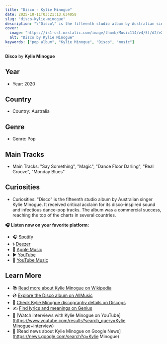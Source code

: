 ```yaml
---
title: "Disco - Kylie Minogue"
date: 2025-10-11T03:21:13.634058
slug: "disco-kylie-minogue"
description: "\"Disco\" is the fifteenth studio album by Australian singer Kylie Minogue."
cover:
  image: "https://is1-ssl.mzstatic.com/image/thumb/Music114/v4/5f/d2/e2/5fd2e287-c08b-9fff-15ab-e6c40814d62c/4050538633542.jpg/500x500bb.jpg"
  alt: "Disco by Kylie Minogue"
keywords: ["pop album", "Kylie Minogue", "Disco", "music"]
---
```


**Disco** by **Kylie Minogue**
## Year
- Year: 2020
## Country
- Country: Australia
## Genre
- Genre: Pop
## Main Tracks
- Main Tracks: "Say Something", "Magic", "Dance Floor Darling", "Real Groove", "Monday Blues"
## Curiosities
- Curiosities: "Disco" is the fifteenth studio album by Australian singer Kylie Minogue. It received critical acclaim for its disco-inspired sound and infectious dance-pop tracks. The album was a commercial success, reaching the top of the charts in several countries.



**🎧 Listen now on your favorite platform:**

- 🎧 [Spotify](https://open.spotify.com/search/Disco%20Kylie%20Minogue)
- 🌀 [Deezer](https://www.deezer.com/search/Disco%20Kylie%20Minogue)
- 🍎 [Apple Music](https://music.apple.com/search?term=Disco%20Kylie%20Minogue)
- ▶️ [YouTube](https://www.youtube.com/results?search_query=Disco%20Kylie%20Minogue)
- 🎵 [YouTube Music](https://music.youtube.com/search?q=Disco%20Kylie%20Minogue)

## Learn More

- 📚 [Read more about Kylie Minogue on Wikipedia](https://en.wikipedia.org/wiki/Kylie+Minogue)
- 💿 [Explore the Disco album on AllMusic](https://www.allmusic.com/search/albums/Disco)
- 📀 [Check Kylie Minogue discography details on Discogs](https://www.discogs.com/search/?q=Disco+Kylie+Minogue&type=all)
- ✍️ [Find lyrics and meanings on Genius](https://genius.com/search?q=Disco%20Kylie+Minogue)
- 🎤 [Watch interviews with Kylie Minogue on YouTube](https://www.youtube.com/results?search_query=Kylie Minogue+interview)
- 📰 [Read news about Kylie Minogue on Google News](https://news.google.com/search?q=Kylie Minogue)